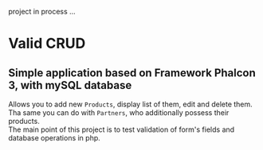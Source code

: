 project in process ...
# Valid CRUD  
## Simple application based on Framework Phalcon 3, with mySQL database  
Allows you to add new `Products`, display list of them, edit and delete them.    
Tha same you can do with `Partners`, who additionally possess their products.   
The main point of this project is to test validation of form's fields and database operations in php.   